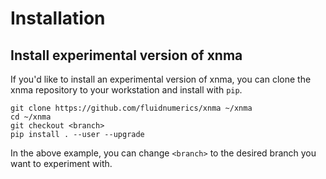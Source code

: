 # Installation

## Install experimental version of xnma
If you'd like to install an experimental version of xnma, you can clone the xnma repository to your workstation and install with `pip`.

```
git clone https://github.com/fluidnumerics/xnma ~/xnma
cd ~/xnma
git checkout <branch>
pip install . --user --upgrade
```

In the above example, you can change `<branch>` to the desired branch you want to experiment with.
